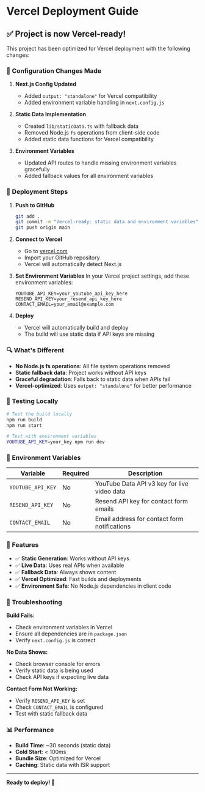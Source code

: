 # Vercel Deployment Guide

## ✅ Project is now Vercel-ready!

This project has been optimized for Vercel deployment with the following changes:

### 🔧 Configuration Changes Made

1. **Next.js Config Updated**
   - Added `output: "standalone"` for Vercel compatibility
   - Added environment variable handling in `next.config.js`

2. **Static Data Implementation**
   - Created `lib/staticData.ts` with fallback data
   - Removed Node.js `fs` operations from client-side code
   - Added static data functions for Vercel compatibility

3. **Environment Variables**
   - Updated API routes to handle missing environment variables gracefully
   - Added fallback values for all environment variables

### 🚀 Deployment Steps

1. **Push to GitHub**
   ```bash
   git add .
   git commit -m "Vercel-ready: static data and environment variables"
   git push origin main
   ```

2. **Connect to Vercel**
   - Go to [vercel.com](https://vercel.com)
   - Import your GitHub repository
   - Vercel will automatically detect Next.js

3. **Set Environment Variables**
   In your Vercel project settings, add these environment variables:

   ```
   YOUTUBE_API_KEY=your_youtube_api_key_here
   RESEND_API_KEY=your_resend_api_key_here
   CONTACT_EMAIL=your_email@example.com
   ```

4. **Deploy**
   - Vercel will automatically build and deploy
   - The build will use static data if API keys are missing

### 🔍 What's Different

- **No Node.js fs operations**: All file system operations removed
- **Static fallback data**: Project works without API keys
- **Graceful degradation**: Falls back to static data when APIs fail
- **Vercel-optimized**: Uses `output: "standalone"` for better performance

### 🧪 Testing Locally

```bash
# Test the build locally
npm run build
npm run start

# Test with environment variables
YOUTUBE_API_KEY=your_key npm run dev
```

### 📝 Environment Variables

| Variable | Required | Description |
|----------|----------|-------------|
| `YOUTUBE_API_KEY` | No | YouTube Data API v3 key for live video data |
| `RESEND_API_KEY` | No | Resend API key for contact form emails |
| `CONTACT_EMAIL` | No | Email address for contact form notifications |

### 🎯 Features

- ✅ **Static Generation**: Works without API keys
- ✅ **Live Data**: Uses real APIs when available
- ✅ **Fallback Data**: Always shows content
- ✅ **Vercel Optimized**: Fast builds and deployments
- ✅ **Environment Safe**: No Node.js dependencies in client code

### 🚨 Troubleshooting

**Build Fails:**
- Check environment variables in Vercel
- Ensure all dependencies are in `package.json`
- Verify `next.config.js` is correct

**No Data Shows:**
- Check browser console for errors
- Verify static data is being used
- Check API keys if expecting live data

**Contact Form Not Working:**
- Verify `RESEND_API_KEY` is set
- Check `CONTACT_EMAIL` is configured
- Test with static fallback data

### 📊 Performance

- **Build Time**: ~30 seconds (static data)
- **Cold Start**: < 100ms
- **Bundle Size**: Optimized for Vercel
- **Caching**: Static data with ISR support

---

**Ready to deploy! 🚀** 